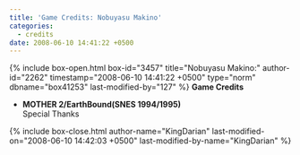 ```yaml
---
title: 'Game Credits: Nobuyasu Makino'
categories:
  - credits
date: 2008-06-10 14:41:22 +0500
---
```

{% include box-open.html box-id="3457" title="Nobuyasu Makino:" author-id="2262" timestamp="2008-06-10 14:41:22 +0500" type="norm" dbname="box41253" last-modified-by="127" %}
<b>Game Credits</b>

<UL>

<LI><b>MOTHER 2/EarthBound(SNES 1994/1995)</b><BR />
Special Thanks</LI>

</UL>
{% include box-close.html author-name="KingDarian" last-modified-on="2008-06-10 14:42:03 +0500" last-modified-by-name="KingDarian" %}
